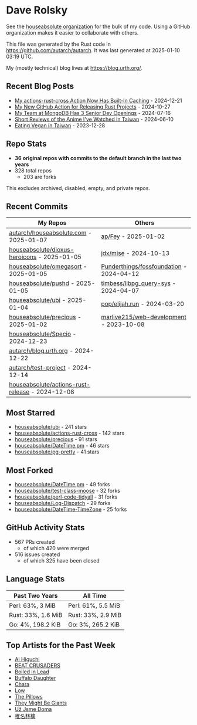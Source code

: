
# Dave Rolsky

See the [houseabsolute organization](https://github.com/houseabsolute) for the
bulk of my code. Using a GitHub organization makes it easier to collaborate
with others.

This file was generated by the Rust code in
https://github.com/autarch/autarch. It was last generated at 2025-01-10 03:19 UTC.

My (mostly technical) blog lives at https://blog.urth.org/.

## Recent Blog Posts

- [My actions-rust-cross Action Now Has Built-In Caching](https://blog.urth.org/2024/12/21/my-actions-rust-cross-action-now-has-built-in-caching/) - 2024-12-21
- [My New GitHub Action for Releasing Rust Projects](https://blog.urth.org/2024/10/27/my-new-github-action-for-releasing-rust-projects/) - 2024-10-27
- [My Team at MongoDB Has 3 Senior Dev Openings](https://blog.urth.org/2024/07/16/my-team-at-mongodb-has-3-senior-dev-openings/) - 2024-07-16
- [Short Reviews of the Anime I&#39;ve Watched in Taiwan](https://blog.urth.org/2024/06/10/short-reviews-of-the-anime-i-ve-watched-in-taiwan/) - 2024-06-10
- [Eating Vegan in Taiwan](https://blog.urth.org/2023/12/28/eating-vegan-in-taiwan/) - 2023-12-28


## Repo Stats
- **36 original repos with commits to the default branch in the last two years**
- 328 total repos
  - 203 are forks

This excludes archived, disabled, empty, and private repos.

## Recent Commits
| My Repos | Others |
|----------|--------|
| [autarch/houseabsolute.com](https://github.com/autarch/houseabsolute.com) - 2025-01-07              | [ap/Fey](https://github.com/ap/Fey) - 2025-01-02                |
| [houseabsolute/dioxus-heroicons](https://github.com/houseabsolute/dioxus-heroicons) - 2025-01-05              | [jdx/mise](https://github.com/jdx/mise) - 2024-10-13                |
| [houseabsolute/omegasort](https://github.com/houseabsolute/omegasort) - 2025-01-05              | [Punderthings/fossfoundation](https://github.com/Punderthings/fossfoundation) - 2024-04-12                |
| [houseabsolute/pushd](https://github.com/houseabsolute/pushd) - 2025-01-05              | [timbess/libpg_query-sys](https://github.com/timbess/libpg_query-sys) - 2024-04-07                |
| [houseabsolute/ubi](https://github.com/houseabsolute/ubi) - 2025-01-04              | [pop/elijah.run](https://github.com/pop/elijah.run) - 2024-03-20                |
| [houseabsolute/precious](https://github.com/houseabsolute/precious) - 2025-01-02              | [marlive215/web-development](https://github.com/marlive215/web-development) - 2023-10-08                |
| [houseabsolute/Specio](https://github.com/houseabsolute/Specio) - 2024-12-23              |                 |
| [autarch/blog.urth.org](https://github.com/autarch/blog.urth.org) - 2024-12-22              |                 |
| [autarch/test-project](https://github.com/autarch/test-project) - 2024-12-14              |                 |
| [houseabsolute/actions-rust-release](https://github.com/houseabsolute/actions-rust-release) - 2024-12-08              |                 |


## Most Starred
- [houseabsolute/ubi](https://github.com/houseabsolute/ubi) - 241 stars
- [houseabsolute/actions-rust-cross](https://github.com/houseabsolute/actions-rust-cross) - 142 stars
- [houseabsolute/precious](https://github.com/houseabsolute/precious) - 91 stars
- [houseabsolute/DateTime.pm](https://github.com/houseabsolute/DateTime.pm) - 46 stars
- [houseabsolute/pg-pretty](https://github.com/houseabsolute/pg-pretty) - 41 stars


## Most Forked
- [houseabsolute/DateTime.pm](https://github.com/houseabsolute/DateTime.pm) - 49 forks
- [houseabsolute/test-class-moose](https://github.com/houseabsolute/test-class-moose) - 32 forks
- [houseabsolute/perl-code-tidyall](https://github.com/houseabsolute/perl-code-tidyall) - 31 forks
- [houseabsolute/Log-Dispatch](https://github.com/houseabsolute/Log-Dispatch) - 29 forks
- [houseabsolute/DateTime-TimeZone](https://github.com/houseabsolute/DateTime-TimeZone) - 25 forks


## GitHub Activity Stats
- 567 PRs created
  - of which 420 were merged
- 516 issues created
  - of which 325 have been closed

## Language Stats
| Past Two Years        | All Time                |
|-----------------------|-------------------------|
| Perl: 63%, 3 MiB              | Perl: 61%, 5.5 MiB                |
| Rust: 33%, 1.6 MiB              | Rust: 33%, 2.9 MiB                |
| Go: 4%, 198.2 KiB              | Go: 3%, 265.2 KiB                |


## Top Artists for the Past Week
* [Ai Higuchi](https://musicbrainz.org/search?query=Ai%20Higuchi&amp;type=artist&amp;method=indexed)
* [BEAT CRUSADERS](https://musicbrainz.org/artist/e8575463-1ef4-4fc7-8d63-b8b12fe3c13b)
* [Boiled in Lead](https://musicbrainz.org/artist/a22d7273-a0ec-4d1d-946b-6deede29886d)
* [Buffalo Daughter](https://musicbrainz.org/artist/c71ae637-cbc5-4f57-9c1a-38d691bd3c43)
* [Chara](https://musicbrainz.org/artist/94812064-a7c2-49d2-b6b0-b9e76289bf87)
* [Low](https://musicbrainz.org/artist/92de643f-fa8f-4e68-b627-4376711b7b33)
* [The Pillows](https://musicbrainz.org/search?query=The%20Pillows&amp;type=artist&amp;method=indexed)
* [They Might Be Giants](https://musicbrainz.org/artist/183d6ef6-e161-47ff-9085-063c8b897e97)
* [Už Jsme Doma](https://musicbrainz.org/artist/d98e3d40-ccc3-4c3b-a840-bff8d761f5df)
* [椎名林檎](https://musicbrainz.org/artist/9e414497-23b7-4ab7-9ec6-8ea9864c9e87)

